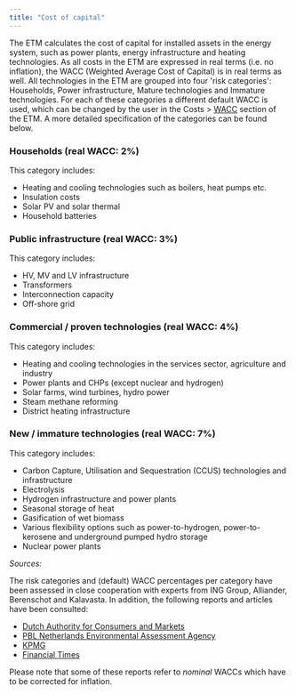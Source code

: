 ```yaml
---
title: "Cost of capital"
---
```


The ETM calculates the cost of capital for installed assets in the energy system, such as power plants, energy infrastructure and heating technologies. As all costs in the ETM are expressed in real terms (i.e. no inflation), the WACC (Weighted Average Cost of Capital) is in real terms as well. All technologies in the ETM are grouped into four 'risk categories': Households, Power infrastructure, Mature technologies and Immature technologies. For each of these categories a different default WACC is used, which can be changed by the user in the Costs > [WACC](https://pro.energytransitionmodel.com/scenario/costs/wacc/weighted-average-cost-of-capital-wacc) section of the ETM. A more detailed specification of the categories can be found below. 

### Households (real WACC: 2%)
This category includes:
  * Heating and cooling technologies such as boilers, heat pumps etc.
  * Insulation costs
  * Solar PV and solar thermal
  * Household batteries

### Public infrastructure (real WACC: 3%)
This category includes:
  * HV, MV and LV infrastructure
  * Transformers
  * Interconnection capacity
  * Off-shore grid

### Commercial / proven technologies (real WACC: 4%)
This category includes:
  * Heating and cooling technologies in the services sector, agriculture and industry
  * Power plants and CHPs (except nuclear and hydrogen)
  * Solar farms, wind turbines, hydro power
  * Steam methane reforming
  * District heating infrastructure

### New / immature technologies (real WACC: 7%)
This category includes:
  * Carbon Capture, Utilisation and Sequestration (CCUS) technologies and infrastructure
  * Electrolysis
  * Hydrogen infrastructure and power plants
  * Seasonal storage of heat
  * Gasification of wet biomass
  * Various flexibility options such as power-to-hydrogen, power-to-kerosene and underground pumped hydro storage
  * Nuclear power plants

_Sources:_

The risk categories and (default) WACC percentages per category have been assessed in close cooperation with experts from ING Group, Alliander, Berenschot and Kalavasta. In addition, the following reports and articles have been consulted:

* [Dutch Authority for Consumers and Markets](https://www.acm.nl/sites/default/files/old_publication/publicaties/15617_wacc-report-final.pdf)
* [PBL Netherlands Environmental Assessment Agency](https://www.pbl.nl/sites/default/files/rest/cms/publicaties/pbl-2018-conceptadvies-basisbedragen-algemeen-sde-plus-2019_3300.pdf)
* [KPMG](https://assets.kpmg/content/dam/kpmg/ch/pdf/cost-of-capital-study-2018.pdf)
* [Financial Times](https://www.ft.com/content/f9a96304-e980-11e8-885c-e64da4c0f981)

Please note that some of these reports refer to _nominal_ WACCs which have to be corrected for inflation.
